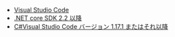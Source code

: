 * [Visual Studio Code](https://code.visualstudio.com/download)
* [.NET core SDK 2.2 以降](https://www.microsoft.com/net/download/all)
* [C#Visual Studio Code バージョン 1.17.1 またはそれ以降](https://marketplace.visualstudio.com/items?itemName=ms-vscode.csharp)